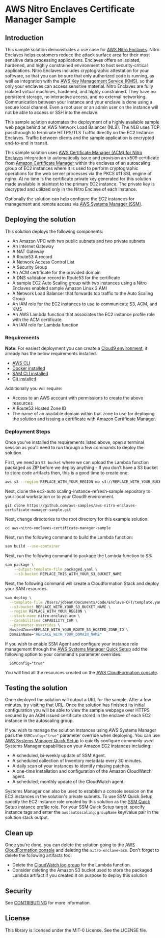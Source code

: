 # AWS Nitro Enclaves Certificate Manager Sample

## Introduction

This sample solution demonstrates a use case for
[AWS Nitro Enclaves](https://aws.amazon.com/ec2/nitro/nitro-enclaves/). Nitro
Enclaves helps customers reduce the attack surface area for their most sensitive
data processing applications. Enclaves offers an isolated, hardened, and highly
constrained environment to host security-critical applications. Nitro Enclaves
includes cryptographic attestation for your software, so that you can be sure
that only authorized code is running, as well as integration with the
[AWS Key Management Service (KMS)](https://aws.amazon.com/kms/), so that only
your enclaves can access sensitive material. Nitro Enclaves are fully isolated
virtual machines, hardened, and highly constrained. They have no persistent
storage, no interactive access, and no external networking. Communication
between your instance and your enclave is done using a secure local channel.
Even a root user or an admin user on the instance will not be able to access or
SSH into the enclave.

This sample solution automates the deployment of a highly available sample web
page behind an AWS Network Load Balancer (NLB). The NLB uses TCP passthrough to
terminate HTTPS/TLS Traffic directly on the EC2 Instance Enclaves. Traffic
between clients and the sample application is encrypted end-to-end in transit.

This sample solution uses
[AWS Certificate Manager (ACM) for Nitro Enclaves](https://aws.amazon.com/ec2/nitro/nitro-enclaves/features/)
integration to automatically issue and provision an x509 certificate from
[Amazon Certificate Manager](https://aws.amazon.com/certificate-manager/) within
the enclaves of an autoscaling group of EC2 instances where it is used to perform
cryptographic operations for the web server processes via the PKCS #11 SSL
engine of nginx. At no time is the certificate private key generated for this
solution made available in plaintext to the primary EC2 instance. The private
key is decrypted and utilized only in the Nitro Enclave of each instance.

Optionally the solution can help configure the EC2 instances for management and
remote access via
[AWS Systems Manager (SSM)](https://aws.amazon.com/systems-manager/).

## Deploying the solution

This solution deploys the following components:

- An Amazon VPC with two public subnets and two private subnets
- An Internet Gateway
- A NAT Gateway
- A Route53 A record
- A Network Access Control List
- A Security Group
- An ACM certificate for the provided domain
- A DNS validation record in Route53 for the certificate
- A sample EC2 Auto Scaling group with two instances using a Nitro Enclaves
  enabled sample Amazon Linux 2 AMI
- A Network Load Balancer that forwards tcp traffic to the Auto Scaling Group
- An IAM role for the EC2 instances to use to communicate S3, ACM, and KMS
- An AWS Lambda function that associates the EC2 instance profile role with the
  ACM certificate.
- An IAM role for Lambda function

### Requirements

**Note:** For easiest deployment you can create a
[Cloud9 environment](https://docs.aws.amazon.com/cloud9/latest/user-guide/create-environment.html),
it already has the below requirements installed.

- [AWS CLI](https://docs.aws.amazon.com/cli/latest/userguide/install-cliv2.html)
- [Docker installed](https://www.docker.com/community-edition)
- [SAM CLI installed](https://docs.aws.amazon.com/serverless-application-model/latest/developerguide/serverless-sam-cli-install.html)
- [Git installed](https://git-scm.com/downloads)

Additionally you will require:

- Access to an AWS account with permissions to create the above resources
- A Route53 Hosted Zone ID
- The name of an available domain within that zone to use for deploying the
  solution and issuing a certificate with Amazon Certificate Manager.

### Deployment Steps

Once you've installed the requirements listed above, open a terminal session as
you'll need to run through a few commands to deploy the solution.

First, we need an `S3 bucket` where we can upload the Lambda function packaged
as ZIP before we deploy anything - If you don't have a S3 bucket to store code
artifacts then, this is a good time to create one:

```bash
aws s3 --region REPLACE_WITH_YOUR_REGION mb s3://REPLACE_WITH_YOUR_BUCKET_NAME
```

Next, clone the ec2-auto scaling-instance-refresh-sample repository to your
local workstation or to your Cloud9 environment.

```
git clone https://github.com/aws-samples/aws-nitro-enclaves-certificate-manager-sample.git
```

Next, change directories to the root directory for this example solution.

```
cd aws-nitro-enclaves-certificate-manager-sample
```

Next, run the following command to build the Lambda function:

```bash
sam build --use-container
```

Next, run the following command to package the Lambda function to S3:

```bash
sam package \
    --output-template-file packaged.yaml \
    --s3-bucket REPLACE_THIS_WITH_YOUR_S3_BUCKET_NAME
```

Next, the following command will create a Cloudformation Stack and deploy your
SAM resources.

```bash
sam deploy \
  --template-file /Users/jdbean/Documents/Code/Enclave-CFT/template.yaml \
  --s3-bucket REPLACE_WITH_YOUR_S3_BUCKET_NAME \
  --region REPLACE_WITH_YOUR_REGION \
  --stack-name nitro-enclave-acm \
  --capabilities CAPABILITY_IAM \
  --parameter-overrides \
  HostedZone=REPLACE_WITH_YOUR_ROUTE_53_HOSTED_ZONE_ID \
  DomainName="REPLACE_WITH_YOUR_DOMAIN_NAME"
```

If you wish to enable SSM Agent and configure your instance role management
through the
[AWS Systems Manager Quick Setup](https://console.aws.amazon.com/systems-manager/quick-setup)
add the following option to your command's parameter overrides:

```
  SSMConfig="true"
```

You will find all the resources created on the
[AWS CloudFormation console](https://console.aws.amazon.com/cloudformation/home?#/stacks/).

## Testing the solution

Once deployed the solution will output a URL for the sample. After a few
minutes, try visiting that URL. Once the solution has finished its initial
configuration you will be able to view the sample webpage over HTTPS secured by
an ACM issued certificate stored in the enclave of each EC2 instance in the
autoscaling group.

If you wish to manage the solution instances using AWS Systems Manager pass the
`SSMConfig="true"` parameter override when deploying. You can use
[AWS Systems Manager Quick Setup](https://docs.aws.amazon.com/systems-manager/latest/userguide/systems-manager-quick-setup.html)
to quickly configure commonly used Systems Manager capabilities on your Amazon
EC2 instances including:

- A scheduled, bi-weekly update of SSM Agent.
- A scheduled collection of Inventory metadata every 30 minutes.
- A daily scan of your instances to identify missing patches.
- A one-time installation and configuration of the Amazon CloudWatch agent.
- A scheduled, monthly update of the CloudWatch agent.

Systems Manager can also be used to establish a console session on the EC2
instances in the solution's private subnets. To use SSM Quick Setup, specify the
EC2 instance role created by this solution as the
[SSM Quick Setup instance profile role](https://docs.aws.amazon.com/systems-manager/latest/userguide/systems-manager-quick-setup.html#quick-setup-instance-profile).
For your SSM Quick Setup target, specify instance tags and enter the
`aws:autoscaling:groupName` key/value pair in the solution stack output.

## Clean up

Once you're done, you can delete the solution going to the
[AWS CloudFormation console](https://console.aws.amazon.com/cloudformation/home#/stacks)
and deleting the `nitro-enclave-acm`. Don't forget to delete the following
artifacts too:

- Delete the
  [CloudWatch log group](https://console.aws.amazon.com/cloudwatch/home#logsV2:log-groups)
  for the Lambda function.
- Consider deleting the Amazon S3 bucket used to store the packaged Lambda
  artifact if you created it on purpose to deploy this solution

## Security

See [CONTRIBUTING](CONTRIBUTING.md#security-issue-notifications) for more
information.

## License

This library is licensed under the MIT-0 License. See the LICENSE file.
